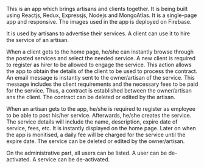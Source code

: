This is an app which brings artisans and clients together. It is being built using Reactjs, Redux, Expressjs, Nodejs and MongoAtlas.
It is a single-page app and responsive. The images used in the app is deployed on Firebase.

It is used by artisans to advertise their services. A client can use it to hire the service of an artisan.

When a client gets to the home page, he/she can instantly browse through the posted services and select the needed service. A new client is required to
register as hirer to be allowed to engage the service. This action allows the app to obtain the details of the client to be used to process the contract.
An email message is instantly sent to the owner/artisan of the service. This message includes the client requirements and the necessary
fees to be paid for the service. Thus, a contract is established between the owner/artisan ans the client. The contract can be deleted or edited by the artisan.

When an artisan gets to the app, he/she is required to register as employee to be able to post his/her service. Afterwards, he/she creates the service.
The service details will include the name, description, expire date of service, fees, etc. It is instantly displayed on the home page. Later on when the app is monitised,
a daily fee will be charged for the service until the expire date. The service can be deleted or edited by the owner/artisan.

On the administrative part, all users can be listed. A user can be de-activated. A service can be de-activated.
